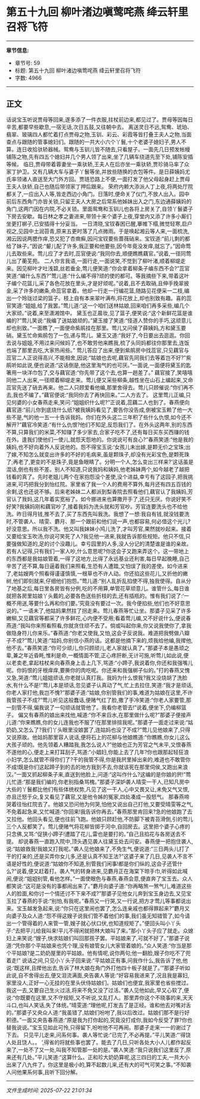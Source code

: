 # 第五十九回 柳叶渚边嗔莺咤燕 绛云轩里召将飞符

---

**章节信息:**
- 章节号: 59
- 标题: 第五十九回 柳叶渚边嗔莺咤燕 绛云轩里召将飞符
- 字数: 4966

---

## 正文

话说宝玉听说贾母等回来,遂多添了一件衣服,拄杖前边来,都见过了。贾母等因每日辛苦,都要早些歇息,一宿无话,次日五鼓,又往朝中去。
离送灵日不远,鸳鸯、琥珀、翡翠、玻璃四人都忙着打点贾母之物,玉钏、彩云、彩霞等皆打叠王夫人之物,当面查点与跟随的管事媳妇们。跟随的一共大小六个丫鬟,十个老婆子媳妇子,男人不算。连日收拾驮轿器械。鸳鸯与玉钏儿皆不随去,只看屋子。一面先几日预发帐幔铺陈之物,先有四五个媳妇并几个男人领了出来,坐了几辆车绕道先至下处,铺陈安插等候。
临日,贾母带着蓉妻坐一乘驮轿,王夫人在后亦坐一乘驮轿,贾珍骑马率了众家丁护卫。又有几辆大车与婆子丫鬟等坐,并放些随换的衣包等件。是日薛姨妈尤氏率领诸人直送至大门外方回。贾琏恐路上不便,一面打发了他父母起身赶上贾母王夫人驮轿,自己也随后带领家丁押后跟来。
荣府内赖大添派人丁上夜,将两处厅院都关了,一应出入人等,皆走西边小角门。日落时,便命关了仪门,不放人出入。园中前后东西角门亦皆关锁,只留王夫人大房之后常系他姊妹出入之门,东边通薛姨妈的角门,这两门因在内院,不必关锁。里面鸳鸯和玉钏儿也各将上房关了,自领丫鬟婆子下房去安歇。每日林之孝之妻进来,带领十来个婆子上夜,穿堂内又添了许多小厮们坐更打梆子,已安插得十分妥当。
一日清晓,宝钗春困已醒,搴帷下榻,微觉轻寒,启户视之,见园中土润苔青,原来五更时落了几点微雨。于是唤起湘云等人来,一面梳洗,湘云因说两腮作痒,恐又犯了杏癍癣,因问宝钗要些蔷薇硝来。宝钗道:“前儿剩的都给了妹子。”因说:“颦儿配了许多,我正要和他要些,因今年竟没发痒,就忘了。”因命莺儿去取些来。莺儿应了才去时,蕊官便说:“我同你去,顺便瞧瞧藕官。”说着,一径同莺儿出了蘅芜苑。
二人你言我语,一面行走,一面说笑,不觉到了柳叶渚,顺着柳堤走来。因见柳叶才吐浅碧,丝若垂金,莺儿便笑道:“你会拿着柳条子编东西不会?”蕊官笑道:“编什么东西?”莺儿道:“什么编不得?顽的使的都可。等我摘些下来,带着这叶子编个花篮儿,采了各色花放在里头,才是好顽呢。”说着,且不去取硝,且伸手挽翠披金,采了许多的嫩条,命蕊官拿着。他却一行走一行编花篮,随路见花便采一二枝,编出一个玲珑过梁的篮子。枝上自有本来翠叶满布,将花放上,却也别致有趣。喜的蕊官笑道:“姐姐,给了我罢。”莺儿道:“这一个咱们送林姑娘,回来咱们再多采些,编几个大家顽。”说着,来至潇湘馆中。
黛玉也正晨妆,见了篮子,便笑说:“这个新鲜花篮是谁编的?”莺儿笑说:“我编了送姑娘顽的。”黛玉接了笑道:“怪道人赞你的手巧,这顽意儿却也别致。”一面瞧了,一面便命紫鹃挂在那里。莺儿又问侯了薛姨妈,方和黛玉要硝。黛玉忙命紫鹃包了一包,递与莺儿。黛玉又道:“我好了,今日要出去逛逛。你回去说与姐姐,不用过来问候妈了,也不敢劳他来瞧我,梳了头同妈都往你那里去,连饭也端了那里去吃,大家热闹些。”
莺儿答应了出来,便到紫鹃房中找蕊官,只见藕官与蕊官二人正说得高兴,不能相舍,因说:“姑娘也去呢,藕官先同我们去等着岂不好?”紫鹃听如此说,便也说道:“这话倒是,他这里淘气的也可厌。”一面说,一面便将黛玉的匙箸用一块洋巾包了,交与藕官道:“你先带了这个去,也算一趟差了。”
藕官接了,笑嘻嘻同他二人出来,一径顺着柳堤走来。莺儿便又采些柳条,越性坐在山石上编起来,又命蕊官先送了硝去再来。他二人只顾爱看他编,那里舍得去。莺儿只顾催说:“你们再不去,我也不编了。”藕官便说:“我同你去了再快回来。”二人方去了。
这里莺儿正编,只见何婆的小女春燕走来,笑问:“姐姐织什么呢?”正说着,蕊藕二人也到了。春燕便向藕官道:“前儿你到底烧什么纸?被我姨妈看见了,要告你没告成,倒被宝玉赖了他一大些不是,气的他一五一十告诉我妈。你们在外头这二三年积了些什么仇恨,如今还不解开?”藕官冷笑道:“有什么仇恨?他们不知足,反怨我们了。在外头这两年,别的东西不算,只算我们的米菜,不知赚了多少家去,合家子吃不了,还有每日买东买西赚的钱在外。逢我们使他们一使儿,就怨天怨地的。你说说可有良心?”春燕笑道:“他是我的姨妈,也不好向着外人反说他的。怨不得宝玉说:‘女孩儿未出嫁,是颗无价之宝珠;出了嫁,不知怎么就变出许多的不好的毛病来,虽是颗珠子,却没有光彩宝色,是颗死珠了;再老了,更变的不是珠子,竟是鱼眼睛了。分明一个人,怎么变出三样来?’这话虽是混话,倒也有些不差。别人不知道,只说我妈和姨妈,他老姊妹两个,如今越老了越把钱看的真了。先时老姐儿两个在家抱怨没个差使,没个进益,幸亏有了这园子,把我挑进来,可巧把我分到怡红院。家里省了我一个人的费用不算外,每月还有四五百钱的余剩,这也还说不够。后来老姊妹二人都派到梨香院去照看他们,藕官认了我姨妈,芳官认了我妈,这几年着实宽裕了。如今挪进来也算撒开手了,还只无厌。你说好笑不好笑?我姨妈刚和藕官吵了,接着我妈为洗头就和芳官吵。芳官连要洗头也不给他洗。昨日得月钱,推不去了,买了东西先叫我洗。我想了一想:我自有钱,就没钱要洗时,不管袭人、晴雯、麝月、那一个跟前和他们说一声,也都容易,何必借这个光儿?好没意思。所以我不洗。他又叫我妹妹小鸠儿洗了,才叫芳官,果然就吵起来。接着又要给宝玉吹汤,你说可笑死了人?我见他一进来,我就告诉那些规矩。他只不信,只要强做知道的,足的讨个没趣儿。幸亏园里的人多,没人分记的清楚谁是谁的亲故。若有人记得,只有我们一家人吵,什么意思呢?你这会子又跑来弄这个。这一带地上的东西都是我姑娘管着,一得了这地方,比得了永远基业还利害,每日早起晚睡,自己辛苦了还不算,每日逼着我们来照看,生恐有人遭踏,又怕误了我的差使。如今进来了,老姑嫂两个照看得谨谨慎慎,一根草也不许人动。你还掐这些花儿,又折他的嫩树,他们即刻就来,仔细他们抱怨。”莺儿道:“别人乱折乱掐使不得,独我使得。自从分了地基之后,每日里各房皆有分例,吃的不用算,单管花草顽意儿。谁管什么,每日谁就把各房里姑娘丫头戴的,必要各色送些折枝的去,还有插瓶的。惟有我们说了:‘一概不用送,等要什么再和你们要。’究竟没有要过一次。我今便掐些,他们也不好意思说的。”
一语未了,他姑妈果然拄了拐走来。莺儿春燕等忙让坐。那婆子见采了许多嫩柳,又见藕官等都采了许多鲜花,心内便不受用;看着莺儿编,又不好说什么,便说春燕道:“我叫你来照看照看,你就贪住顽不去了。倘或叫起你来,你又说我使你了,拿我做隐身符儿你来乐。”春燕道:“你老又使我,又怕,这会子反说我。难道把我劈做八瓣子不成?”莺儿笑道:“姑妈,你别信小燕的话。这都是他摘下来的,烦我给他编,我撵他,他不去。”春燕笑道:“你可少顽儿,你只顾顽儿,老人家就认真了。”那婆子本是愚顽之辈,兼之年近昏眊,惟利是命,一概情面不管,正心疼肝断,无计可施,听莺儿如此说,便以老卖老,拿起柱杖来向春燕身上击上几下,骂道:“小蹄子,我说着你,你还和我强嘴儿呢。你妈恨的牙根痒痒,要撕你的肉吃呢。你还来和我强梆子似的。”打的春燕又愧又急,哭道:“莺儿姐姐顽话,你老就认真打我。我妈为什么恨我?我又没烧胡了洗脸水,有什么不是!”莺儿本是顽话,忽见婆子认真动了气,忙上去拉住,笑道:“我才是顽话,你老人家打他,我岂不愧?”那婆子道:“姑娘,你别管我们的事,难道为姑娘在这里,不许我管孩子不成?”莺儿听见这般蠢话,便赌气红了脸,撒了手冷笑道:“你老人家要管,那一刻管不得,偏我说了一句顽话就管他了。我看你老管去!”说着,便坐下,仍编柳篮子。
偏又有春燕的娘出来找他,喊道:“你不来舀水,在那里做什么呢?”那婆子便接声儿道:“你来瞧瞧,你的女儿连我也不服了!在那里排揎我呢。”那婆子一面走过来说:“姑奶奶,又怎么了?我们丫头眼里没娘罢了,连姑妈也没了不成?”莺儿见他娘来了,只得又说原故。他姑妈那里容人说话,便将石上的花柳与他娘瞧道:“你瞧瞧,你女儿这么大孩子顽的。他先领着人糟踏我,我怎么说人?”他娘也正为芳官之气未平,又恨春燕不遂他的心,便走上来打耳刮子,骂道:“小娼妇,你能上去了几年?你也跟那起轻狂浪小妇学,怎么就管不得你们了?干的我管不得,你是我屄里掉出来的,难道也不敢管你不成!既是你们这起蹄子到的去的地方我到不去,你就该死在那里伺侯,又跑出来浪汉。”一面又抓起柳条子来,直送到他脸上,问道:“这叫作什么?这编的是你娘的屄!”莺儿忙道:“那是我们编的,你老别指桑骂槐。”那婆子深妒袭人晴雯一干人,已知凡房中大些的丫鬟都比他们有些体统权势,凡见了这一干人,心中又畏又让,未免又气又恨,亦且迁怒于众,复又看见了藕官,又是他令姊的冤家,四处凑成一股怒气。
那春燕啼哭着往怡红院去了。他娘又恐问他为何哭,怕他又说出自己打他,又要受晴雯等之气,不免着起急来,又忙喊道:“你回来!我告诉你再去。”春燕那里肯回来?急的他娘跑了去又拉他。他回头看见,便也往前飞跑。他娘只顾赶他,不防脚下被青苔滑倒,引的莺儿三个人反都笑了。莺儿便赌气将花柳皆掷于河中,自回房去。这里把个婆子心疼的只念佛,又骂:“促狭小蹄子!遭踏了花儿,雷也是要打的。”自己且掐花与各房送去不提。
却说春燕一直跑入院中,顶头遇见袭人往黛玉处去问安。春燕便一把抱住袭人,说:“姑娘救我!我娘又打我呢。”袭人见他娘来了,不免生气,便说道:“三日两头儿打了干的打亲的,还是买弄你女儿多,还是认真不知王法?”这婆子来了几日,见袭人不言不语是好性的,便说道:“姑娘你不知道,别管我们闲事!都是你们纵的,这会子还管什么?”说着,便又赶着打。袭人气的转身进来,见麝月正在海棠下晾手巾,听得如此喊闹,便说:“姐姐别管,看他怎样。”一面使眼色与春燕,春燕会意,便直奔了宝玉去。众人都笑说:“这可是没有的事都闹出来了。”麝月向婆子道:“你再略煞一煞气儿,难道这些人的脸面,和你讨一个情还讨不下来不成?”那婆子见他女儿奔到宝玉身边去,又见宝玉拉了春燕的手说:“别怕,有我呢。”春燕又一行哭,又一行说,把方才莺儿等事都说出来。宝玉越发急起来,说:“你只在这里闹也罢了,怎么连亲戚也都得罪起来?”麝月又向婆子及众人道:“怨不得这嫂子说我们管不着他们的事,我们虽无知错管了,如今请出一个管得着的人来管一管,嫂子就心伏口伏,也知道规矩了。”便回头叫小丫头子:“去把平儿给我叫来!平儿不得闲就把林大娘叫了来。”那小丫头子应了就走。众媳妇上来笑说:“嫂子,快求姑娘们叫回那孩子罢。平姑娘来了,可就不好了。”那婆子说道:“凭你那个平姑娘来也凭个理,没有娘管女儿大家管着娘的。”众人笑道:“你当是那个平姑娘?是二奶奶屋里的平姑娘。他有情呢,说你两句;他一翻脸,嫂子你吃不了兜着走!”
说话之间,只见小丫头子回来说:“平姑娘正有事,问我作什么,我告诉了他,他说:‘既这样,且撵他出去,告诉了林大娘在角门外打他四十板子就是了。’”那婆子听如此说,自不舍得出去,便又泪流满面,央告袭人等说:“好容易我进来了,况且我是寡妇,家里没人,正好一心无挂的在里头伏侍姑娘们。姑娘们也便宜,我家里也省些搅过。我这一去,又要自己生火过活,将来不免又没了过活。”袭人见他如此,早又心软了,便说:“你既要在这里,又不守规矩,又不听说,又乱打人。那里弄你这个不晓事的来,天天斗口,也叫人笑话,失了体统。”晴雯道:“理他呢,打发去了是正经。谁和他去对嘴对舌的。”那婆子又央众人道:“我虽错了,姑娘们吩咐了,我以后改过。姑娘们那不是行好积德。”一面又央告春燕道:“原是我为打你起的,究竟没打成你,我如今反受了罪?你也替我说说。”宝玉见如此可怜,只得留下,吩咐他不可再闹。那婆子走来一一的谢过了下去。
只见平儿走来,问系何事。袭人等忙说:“已完了,不必再提。”平儿笑道:“‘得饶人处且饶人。。 ’,得省的将就些事也罢了。能去了几日,只听各处大小人儿都作起反来了,一处不了又一处,叫我不知管那一处的是。”袭人笑道:“我只说我们这里反了,原来还有几处。”平儿笑道:“这算什么。正和珍大奶奶算呢,这三四日的工夫,一共大小出来了八九件了。你这里是极小的,算不起数儿来,还有大的可气可笑之事。”不知袭人问他果系何事,且听下回分解。

---

*文件生成时间: 2025-07-22 21:01:34*

